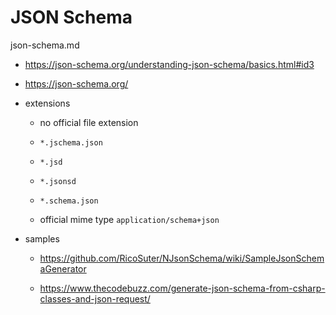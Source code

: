 # JSON Schema

json-schema.md

*   https://json-schema.org/understanding-json-schema/basics.html#id3

*   https://json-schema.org/

*   extensions

    *   no official file extension

    *   `*.jschema.json`

    *   `*.jsd`
    
    *   `*.jsonsd` 

    *   `*.schema.json`

    *   official mime type `application/schema+json`

*   samples

    *   https://github.com/RicoSuter/NJsonSchema/wiki/SampleJsonSchemaGenerator

    *   https://www.thecodebuzz.com/generate-json-schema-from-csharp-classes-and-json-request/


